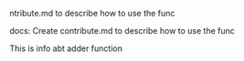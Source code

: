 ntribute.md to describe how to use the func
  
docs: Create contribute.md to describe how to use the func

This is info abt adder function
